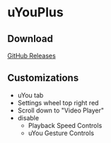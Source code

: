 # uYouPlus

## Download

[GitHub Releases](https://github.com/qnblackcat/uYouPlus/releases)

## Customizations

* uYou tab
* Settings wheel top right red
* Scroll down to "Video Player"
* disable
    * Playback Speed Controls
    * uYou Gesture Controls
